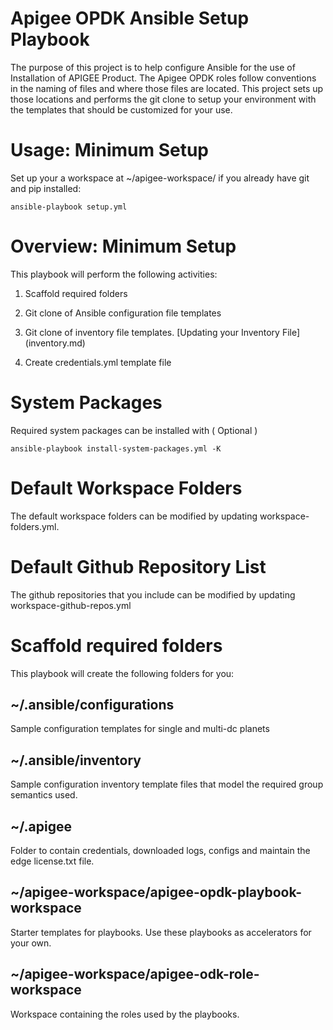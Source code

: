 Apigee OPDK Ansible Setup Playbook
==================================

The purpose of this project is to help configure Ansible for the use of Installation of APIGEE Product. 
The Apigee OPDK roles follow conventions in the naming of files and where those files are 
located. This project sets up those locations and performs the git clone to setup your 
environment with the templates that should be customized for your use. 

Usage: Minimum Setup
====================

Set up your a workspace at ~/apigee-workspace/ if you already have git and pip installed: 

    ansible-playbook setup.yml 
    

Overview: Minimum Setup
=======================

This playbook will perform the following activities:

1. Scaffold required folders

1. Git clone of Ansible configuration file templates

1. Git clone of inventory file templates. [Updating your Inventory File]
(inventory.md)

1. Create credentials.yml template file

System Packages
===============

Required system packages can be installed with ( Optional )

    ansible-playbook install-system-packages.yml -K

Default Workspace Folders
=========================

The default workspace folders can be modified by updating workspace-folders.yml.

Default Github Repository List
==============================

The github repositories that you include can be modified by updating workspace-github-repos.yml


Scaffold required folders
=========================

This playbook will create the following folders for you: 

## ~/.ansible/configurations
Sample configuration templates for single and multi-dc planets

## ~/.ansible/inventory
Sample configuration inventory template files that model the required
 group semantics used.

## ~/.apigee
Folder to contain credentials, downloaded logs, configs and maintain the edge license.txt file.

## ~/apigee-workspace/apigee-opdk-playbook-workspace
Starter templates for playbooks. Use these playbooks as accelerators for your own.

## ~/apigee-workspace/apigee-odk-role-workspace
Workspace containing the roles used by the playbooks.